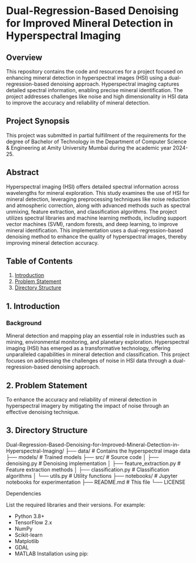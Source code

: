 # Dual-Regression-Based Denoising for Improved Mineral Detection in Hyperspectral Imaging

## Overview

This repository contains the code and resources for a project focused on enhancing mineral detection in hyperspectral images (HSI) using a dual-regression-based denoising approach. Hyperspectral imaging captures detailed spectral information, enabling precise mineral identification. The project addresses challenges like noise and high dimensionality in HSI data to improve the accuracy and reliability of mineral detection.


## Project Synopsis

This project was submitted in partial fulfillment of the requirements for the degree of Bachelor of Technology in the Department of Computer Science & Engineering at Amity University Mumbai during the academic year 2024-25.

## Abstract

Hyperspectral imaging (HSI) offers detailed spectral information across wavelengths for mineral exploration. This study examines the use of HSI for mineral detection, leveraging preprocessing techniques like noise reduction and atmospheric correction, along with advanced methods such as spectral unmixing, feature extraction, and classification algorithms. The project utilizes spectral libraries and machine learning methods, including support vector machines (SVM), random forests, and deep learning, to improve mineral identification. This implementation uses a dual-regression-based denoising method to enhance the quality of hyperspectral images, thereby improving mineral detection accuracy.

## Table of Contents

1.  [Introduction](#introduction)
2.  [Problem Statement](#problem-statement)
3.  [Directory Structure](#directory-structure)


## 1. Introduction

### Background

Mineral detection and mapping play an essential role in industries such as mining, environmental monitoring, and planetary exploration. Hyperspectral imaging (HSI) has emerged as a transformative technology, offering unparalleled capabilities in mineral detection and classification. This project focuses on addressing the challenges of noise in HSI data through a dual-regression-based denoising approach.

## 2. Problem Statement

To enhance the accuracy and reliability of mineral detection in hyperspectral imagery by mitigating the impact of noise through an effective denoising technique.

## 3. Directory Structure

Dual-Regression-Based-Denoising-for-Improved-Mineral-Detection-in-Hyperspectral-Imaging/
├── data/ # Contains the hyperspectral image data
├── models/ # Trained models
├── src/ # Source code
│ ├── denoising.py # Denoising implementation
│ ├── feature_extraction.py # Feature extraction methods
│ ├── classification.py # Classification algorithms
│ └── utils.py # Utility functions
├── notebooks/ # Jupyter notebooks for experimentation
├── README.md # This file
└── LICENSE



Dependencies

List the required libraries and their versions.  For example:

-   Python 3.8+
-   TensorFlow 2.x
-   NumPy
-   Scikit-learn
-   Matplotlib
-   GDAL
-   MATLAB
Installation using pip:

